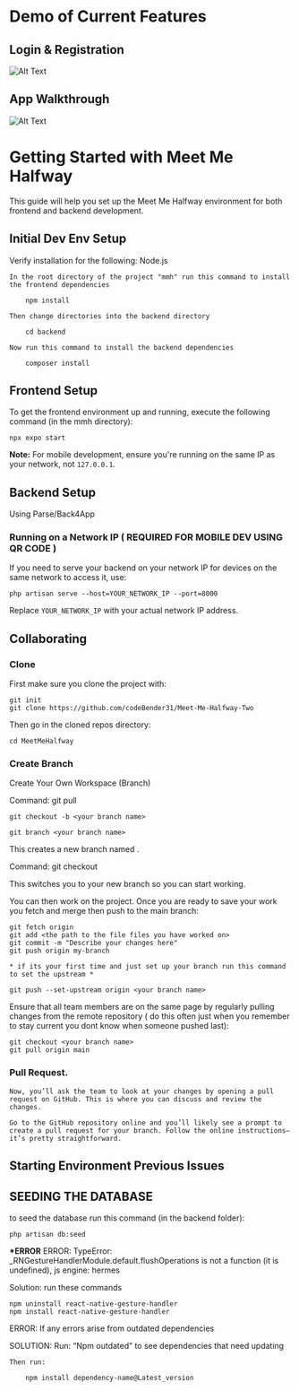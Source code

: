 # Demo of Current Features

## Login & Registration

![Alt Text]()

## App Walkthrough

![Alt Text](https://youtu.be/YisTqdfJdy0?si=3uYaxghftZdYk9oI)

# Getting Started with Meet Me Halfway

This guide will help you set up the Meet Me Halfway environment for both frontend and backend development.

## Initial Dev Env Setup

Verify installation for the following:
Node.js


    In the root directory of the project "mmh" run this command to install the frontend dependencies

        npm install

    Then change directories into the backend directory

        cd backend

    Now run this command to install the backend dependencies

        composer install

## Frontend Setup

To get the frontend environment up and running, execute the following command (in the mmh directory):

    npx expo start

**Note:** For mobile development, ensure you're running on the same IP as your network, not `127.0.0.1`.

## Backend Setup

Using Parse/Back4App

### Running on a Network IP ( REQUIRED FOR MOBILE DEV USING QR CODE )

If you need to serve your backend on your network IP for devices on the same network to access it, use:

    php artisan serve --host=YOUR_NETWORK_IP --port=8000

Replace `YOUR_NETWORK_IP` with your actual network IP address.

## Collaborating

### Clone

First make sure you clone the project with:

    git init
    git clone https://github.com/codeBender31/Meet-Me-Halfway-Two

Then go in the cloned repos directory:

    cd MeetMeHalfway

### Create Branch

Create Your Own Workspace (Branch)

Command:
git pull

    git checkout -b <your branch name>

    git branch <your branch name>

This creates a new branch named <your branch name>.

Command:
git checkout <your branch name>

This switches you to your new branch so you can start working.

You can then work on the project. Once you are ready to save your work you fetch and merge then push to the main branch:

    git fetch origin
    git add <the path to the file files you have worked on>
    git commit -m "Describe your changes here"
    git push origin my-branch

    * if its your first time and just set up your branch run this command to set the upstream *

    git push --set-upstream origin <your branch name>

Ensure that all team members are on the same page by regularly pulling changes from the remote repository ( do this often just when you remember to stay current you dont know when someone pushed last):

    git checkout <your branch name>
    git pull origin main

### Pull Request.

    Now, you’ll ask the team to look at your changes by opening a pull request on GitHub. This is where you can discuss and review the changes.

    Go to the GitHub repository online and you’ll likely see a prompt to create a pull request for your branch. Follow the online instructions—it’s pretty straightforward.

## Starting Environment Previous Issues

## SEEDING THE DATABASE

to seed the database run this command (in the backend folder):

    php artisan db:seed

**\*ERROR**
ERROR:
TypeError: \_RNGestureHandlerModule.default.flushOperations is not a function (it is undefined), js engine: hermes

Solution: run these commands

    npm uninstall react-native-gesture-handler
    npm install react-native-gesture-handler

ERROR:
If any errors arise from outdated dependencies

SOLUTION:
Run:
“Npm outdated” to see dependencies that need updating

    Then run:

        npm install dependency-name@Latest_version

